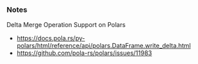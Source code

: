 ### Notes 

Delta Merge Operation Support on Polars
- https://docs.pola.rs/py-polars/html/reference/api/polars.DataFrame.write_delta.html
- https://github.com/pola-rs/polars/issues/11983
